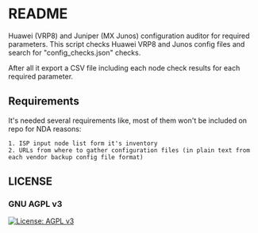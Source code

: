 # README #

Huawei (VRP8) and Juniper (MX Junos) configuration auditor for required parameters. This script checks Huawei VRP8 and Junos config files and search for "config_checks.json" checks.

After all it export a CSV file including each node check results for each required parameter.


## Requirements ##

It's needed several requirements like, most of them won't be included on repo for NDA reasons:

    1. ISP input node list form it's inventory
    2. URLs from where to gather configuration files (in plain text from each vendor backup config file format)



## LICENSE
### GNU AGPL v3
[![License: AGPL v3](https://img.shields.io/badge/License-AGPL_v3-blue.svg)](https://www.gnu.org/licenses/agpl-3.0)